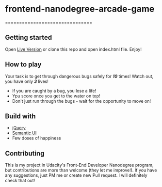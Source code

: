 # frontend-nanodegree-arcade-game
===============================

## Getting started

Open [Live Version](https://rakunn.github.io/bugger-runaway-arcade/) or clone this repo and open index.html file. Enjoy!

## How to play

Your task is to get through dangerous bugs safely for ***10*** times! Watch out, you have only ***3*** lives!

* If you are caught by a bug, you lose a life!
* Ypu score once you get to the water on top!
* Don't just run through the bugs - wait for the opportunity to move on!

## Build with

- [jQuery](https://jquery.com/)
- [Semantic UI](https://semantic-ui.com/)
- Few doses of happiness

## Contributing

This is my project in Udacity's Front-End Developer Nanodegree program, but contributions are more than welcome (they let me improve!). If you have any suggestions, just PM me or create new Pull request. I will definitely check that out!
